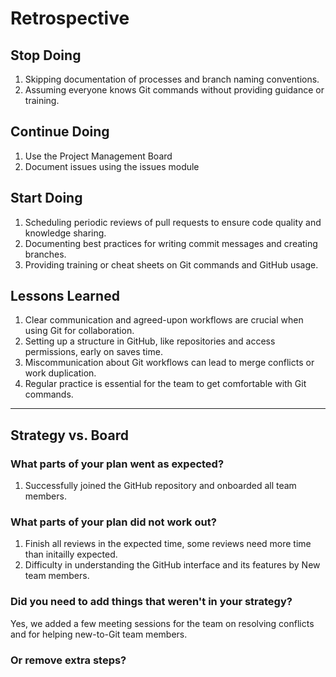 <!-- this template is for inspiration, feel free to change it however you like! -->

# Retrospective

## Stop Doing
  1) Skipping documentation of processes and branch naming conventions.
  2) Assuming everyone knows Git commands without providing guidance or training.
     
## Continue Doing
  1) Use the Project Management Board
  2) Document issues using the issues module

## Start Doing
  1) Scheduling periodic reviews of pull requests to ensure code quality and knowledge sharing.
  2) Documenting best practices for writing commit messages and creating branches.
  3) Providing training or cheat sheets on Git commands and GitHub usage.
     
## Lessons Learned
  1) Clear communication and agreed-upon workflows are crucial when using Git for collaboration.
  2) Setting up a structure in GitHub, like repositories and access permissions, early on saves time.
  3) Miscommunication about Git workflows can lead to merge conflicts or work duplication.
  4) Regular practice is essential for the team to get comfortable with Git commands.

______________________________________________________________________

## Strategy vs. Board

### What parts of your plan went as expected?
  1) Successfully joined the GitHub repository and onboarded all team members.

### What parts of your plan did not work out?
  1) Finish all reviews in the expected time, some reviews need more time than initailly expected.
  2) Difficulty in understanding the GitHub interface and its features by New team members. 

### Did you need to add things that weren't in your strategy?
Yes, we added a few meeting sessions for the team on resolving conflicts and for helping new-to-Git team members.

### Or remove extra steps?
